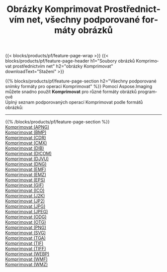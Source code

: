 ﻿---
title: Obrázky Komprimovat Prostřednictvím net, všechny podporované formáty obrázků 
weight: 3920
url: /cs/net/compress 
lang: cs
langdirlevel: 2
locales: zh-hans,ja,it,ru,de,es,fr,nl,id,lt,pl,pt,vi,tr,ko,zh-hant,ar,hi,th,sv,cs,uk,he
description: Pomocí Aspose.Imaging můžete snadno Komprimovat obrázky přes net
---

{{< blocks/products/pf/feature-page-wrap >}}
{{< blocks/products/pf/feature-page-header h1="Soubory obrázků Komprimovat prostřednictvím net" h2="obrázky Komprimovat" downloadText="Stažení" >}}


{{% blocks/products/pf/feature-page-section  h2="Všechny podporované snímky formáty pro operaci Komprimovat" %}}
Pomocí Aspose.Imaging můžete snadno použít **Komprimovat** pro různé formáty obrázků programově
<br/>
Úplný seznam podporovaných operací Komprimovat podle formátů obrázků:
<hr/>
{{% /blocks/products/pf/feature-page-section %}}
<div class="container-fluid productfamilypage bg-gray">
    <div class="convertypes bg-gray agp-content section">
        <div class="container">
		<div class="row other-converters">
		    <div class='col-md-2 other-converter remove-lp remove-rp'><a href="/imaging/cs/net/compress/apng" >Komprimovat (APNG)</a></div><div class='col-md-2 other-converter remove-lp remove-rp'><a href="/imaging/cs/net/compress/bmp" >Komprimovat (BMP)</a></div><div class='col-md-2 other-converter remove-lp remove-rp'><a href="/imaging/cs/net/compress/cdr" >Komprimovat (CDR)</a></div><div class='col-md-2 other-converter remove-lp remove-rp'><a href="/imaging/cs/net/compress/cmx" >Komprimovat (CMX)</a></div><div class='col-md-2 other-converter remove-lp remove-rp'><a href="/imaging/cs/net/compress/dib" >Komprimovat (DIB)</a></div><div class='col-md-2 other-converter remove-lp remove-rp'><a href="/imaging/cs/net/compress/dicom" >Komprimovat (DICOM)</a></div><div class='col-md-2 other-converter remove-lp remove-rp'><a href="/imaging/cs/net/compress/djvu" >Komprimovat (DJVU)</a></div><div class='col-md-2 other-converter remove-lp remove-rp'><a href="/imaging/cs/net/compress/dng" >Komprimovat (DNG)</a></div><div class='col-md-2 other-converter remove-lp remove-rp'><a href="/imaging/cs/net/compress/emf" >Komprimovat (EMF)</a></div><div class='col-md-2 other-converter remove-lp remove-rp'><a href="/imaging/cs/net/compress/emz" >Komprimovat (EMZ)</a></div><div class='col-md-2 other-converter remove-lp remove-rp'><a href="/imaging/cs/net/compress/eps" >Komprimovat (EPS)</a></div><div class='col-md-2 other-converter remove-lp remove-rp'><a href="/imaging/cs/net/compress/gif" >Komprimovat (GIF)</a></div><div class='col-md-2 other-converter remove-lp remove-rp'><a href="/imaging/cs/net/compress/ico" >Komprimovat (ICO)</a></div><div class='col-md-2 other-converter remove-lp remove-rp'><a href="/imaging/cs/net/compress/j2k" >Komprimovat (J2K)</a></div><div class='col-md-2 other-converter remove-lp remove-rp'><a href="/imaging/cs/net/compress/jp2" >Komprimovat (JP2)</a></div><div class='col-md-2 other-converter remove-lp remove-rp'><a href="/imaging/cs/net/compress/jpg" >Komprimovat (JPG)</a></div><div class='col-md-2 other-converter remove-lp remove-rp'><a href="/imaging/cs/net/compress/jpeg" >Komprimovat (JPEG)</a></div><div class='col-md-2 other-converter remove-lp remove-rp'><a href="/imaging/cs/net/compress/odg" >Komprimovat (ODG)</a></div><div class='col-md-2 other-converter remove-lp remove-rp'><a href="/imaging/cs/net/compress/otg" >Komprimovat (OTG)</a></div><div class='col-md-2 other-converter remove-lp remove-rp'><a href="/imaging/cs/net/compress/png" >Komprimovat (PNG)</a></div><div class='col-md-2 other-converter remove-lp remove-rp'><a href="/imaging/cs/net/compress/svg" >Komprimovat (SVG)</a></div><div class='col-md-2 other-converter remove-lp remove-rp'><a href="/imaging/cs/net/compress/tga" >Komprimovat (TGA)</a></div><div class='col-md-2 other-converter remove-lp remove-rp'><a href="/imaging/cs/net/compress/tif" >Komprimovat (TIF)</a></div><div class='col-md-2 other-converter remove-lp remove-rp'><a href="/imaging/cs/net/compress/tiff" >Komprimovat (TIFF)</a></div><div class='col-md-2 other-converter remove-lp remove-rp'><a href="/imaging/cs/net/compress/webp" >Komprimovat (WEBP)</a></div><div class='col-md-2 other-converter remove-lp remove-rp'><a href="/imaging/cs/net/compress/wmf" >Komprimovat (WMF)</a></div><div class='col-md-2 other-converter remove-lp remove-rp'><a href="/imaging/cs/net/compress/wmz" >Komprimovat (WMZ)</a></div>
                </div>
        </div>
    </div>
</div>
<br/>


